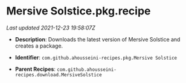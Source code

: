 # Mersive Solstice.pkg.recipe

_Last updated 2021-12-23 19:58:07Z_

- **Description**: Downloads the latest version of Mersive Solstice and creates a package.

- **Identifier**: `com.github.ahousseini-recipes.pkg.Mersive Solstice`

- **Parent Recipes**: `com.github.ahousseini-recipes.download.MersiveSolstice`